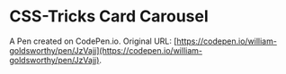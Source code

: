 # CSS-Tricks Card Carousel

A Pen created on CodePen.io. Original URL: [https://codepen.io/william-goldsworthy/pen/JzVajj](https://codepen.io/william-goldsworthy/pen/JzVajj).

